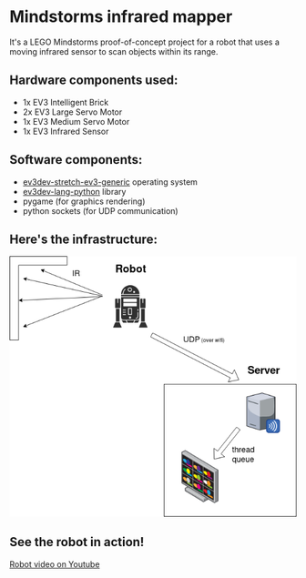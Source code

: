 # Mindstorms infrared mapper
It's a LEGO Mindstorms proof-of-concept project for a robot that uses a moving infrared sensor to scan objects within its range.

## Hardware components used:

- 1x EV3 Intelligent Brick
- 2x EV3 Large Servo Motor
- 1x EV3 Medium Servo Motor
- 1x EV3 Infrared Sensor

## Software components:

- [ev3dev-stretch-ev3-generic](https://www.ev3dev.org/downloads/) operating system
- [ev3dev-lang-python](https://github.com/ev3dev/ev3dev-lang-python) library
- pygame (for graphics rendering)
- python sockets (for UDP communication)

## Here's the infrastructure:

![Infrastructure](infra.png)

## See the robot in action!

[Robot video on Youtube](https://youtu.be/i6X3qB3_FkE)